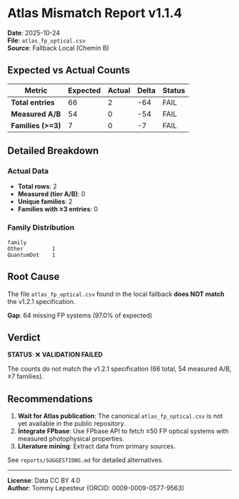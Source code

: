 # Atlas Mismatch Report v1.1.4

**Date**: 2025-10-24  
**File**: `atlas_fp_optical.csv`  
**Source**: Fallback Local (Chemin B)

## Expected vs Actual Counts

| Metric | Expected | Actual | Delta | Status |
|--------|----------|--------|-------|--------|
| **Total entries** | 66 | 2 | -64 | FAIL |
| **Measured A/B** | 54 | 0 | -54 | FAIL |
| **Families (>=3)** | 7 | 0 | -7 | FAIL |

## Detailed Breakdown

### Actual Data

- **Total rows**: 2
- **Measured (tier A/B)**: 0
- **Unique families**: 2
- **Families with ≥3 entries**: 0

### Family Distribution

```
family
Other         1
QuantumDot    1
```

## Root Cause

The file `atlas_fp_optical.csv` found in the local fallback **does NOT match** the v1.2.1 specification.

**Gap**: 64 missing FP systems (97.0% of expected)

## Verdict

**STATUS**: ❌ **VALIDATION FAILED**

The counts do not match the v1.2.1 specification (66 total, 54 measured A/B, ≥7 families).

## Recommendations

1. **Wait for Atlas publication**: The canonical `atlas_fp_optical.csv` is not yet available in the public repository.
2. **Integrate FPbase**: Use FPbase API to fetch ≥50 FP optical systems with measured photophysical properties.
3. **Literature mining**: Extract data from primary sources.

See `reports/SUGGESTIONS.md` for detailed alternatives.

---

**License**: Data CC BY 4.0  
**Author**: Tommy Lepesteur (ORCID: 0009-0009-0577-9563)
